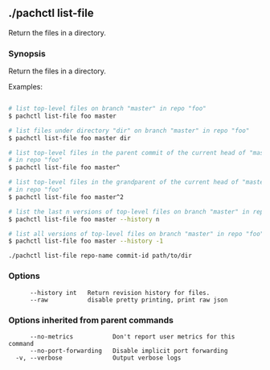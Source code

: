 ## ./pachctl list-file

Return the files in a directory.

### Synopsis


Return the files in a directory.

Examples:

```sh

# list top-level files on branch "master" in repo "foo"
$ pachctl list-file foo master

# list files under directory "dir" on branch "master" in repo "foo"
$ pachctl list-file foo master dir

# list top-level files in the parent commit of the current head of "master"
# in repo "foo"
$ pachctl list-file foo master^

# list top-level files in the grandparent of the current head of "master"
# in repo "foo"
$ pachctl list-file foo master^2

# list the last n versions of top-level files on branch "master" in repo "foo"
$ pachctl list-file foo master --history n

# list all versions of top-level files on branch "master" in repo "foo"
$ pachctl list-file foo master --history -1

```

```
./pachctl list-file repo-name commit-id path/to/dir
```

### Options

```
      --history int   Return revision history for files.
      --raw           disable pretty printing, print raw json
```

### Options inherited from parent commands

```
      --no-metrics           Don't report user metrics for this command
      --no-port-forwarding   Disable implicit port forwarding
  -v, --verbose              Output verbose logs
```

